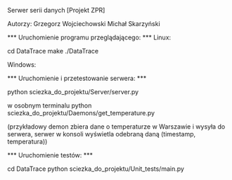 Serwer serii danych [Projekt ZPR]

Autorzy:
Grzegorz Wojciechowski
Michał Skarzyński

*** Uruchomienie programu przeglądającego: ***
Linux:

cd DataTrace
make
./DataTrace

Windows:


*** Uruchomienie i przetestowanie serwera: ***

python sciezka_do_projektu/Server/server.py

w osobnym terminalu
python sciezka_do_projektu/Daemons/get_temperature.py

(przykładowy demon zbiera dane o temperaturze w Warszawie i wysyła do serwera, serwer w konsoli wyświetla odebraną daną (timestamp, temperatura))

*** Uruchomienie testów: ***

cd DataTrace
python sciezka_do_projektu/Unit_tests/main.py
